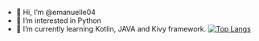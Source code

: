 - 👋 Hi, I’m @emanuelle04 
- 👀 I’m interested in Python 
- 🌱 I’m currently learning Kotlin, JAVA and Kivy framework.
[![Top Langs](https://github-readme-stats.vercel.app/api/top-langs/?username=emanuelle04)](https://github.com/anuraghazra/github-readme-stats)

<!---
emanuelle04/emanuelle04 is a ✨ special ✨ repository because its `README.md` (this file) appears on your GitHub profile.
You can click the Preview link to take a look at your changes.
--->
